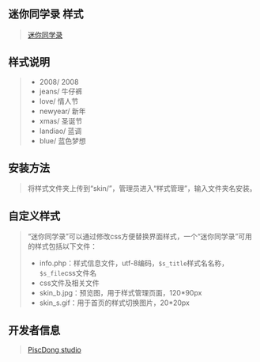 迷你同学录 样式
-------------
>[迷你同学录](http://mini_class.piscdong.com/)

样式说明
-------------
>* 2008/	2008
>* jeans/	牛仔裤
>* love/	情人节
>* newyear/	新年
>* xmas/	圣诞节
>* landiao/	蓝调
>* blue/	蓝色梦想

安装方法
-------------
>将样式文件夹上传到“skin/”，管理员进入“样式管理”，输入文件夹名安装。

自定义样式
-------------
>“迷你同学录”可以通过修改css方便替换界面样式，一个“迷你同学录”可用的样式包括以下文件：
>* info.php：样式信息文件，utf-8编码，`$s_title`样式名名称，`$s_file`css文件名
>* css文件及相关文件
>* skin_b.jpg：预览图，用于样式管理页面，120*90px
>* skin_s.gif：用于首页的样式切换图片，20*20px

开发者信息
-------------
>[PiscDong studio](http://www.piscdong.com/)
